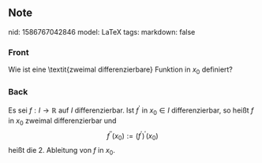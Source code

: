 ## Note
nid: 1586767042846
model: LaTeX
tags: 
markdown: false

### Front
Wie ist eine \textit{zweimal differenzierbare} Funktion in $x_0$ definiert?

### Back
Es sei $f: I \rightarrow \mathbb{R}$ auf $I$ differenzierbar. Ist $f^{\prime}$ in $x_{0} \in I$ differenzierbar, so heißt $f$ in $x_{0}$ zweimal differenzierbar und
$$
f^{\prime \prime}\left(x_{0}\right):=\left(f^{\prime}\right)^{\prime}\left(x_{0}\right)
$$
heißt die $2 .$ Ableitung von $f$ in $x_{0}$.
